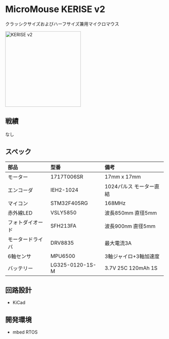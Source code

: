 # MicroMouse KERISE v2

クラッシクサイズおよびハーフサイズ兼用マイクロマウス

<img src="images/kerise-v2-1.jpg" alt="KERISE v2" width="240px"/>

## 戦績

なし

## スペック

| 部品             | 型番            | 備考                    |
| :--------------- | :-------------- | :---------------------- |
| モーター         | 1717T006SR      | 17mm x 17mm             |
| エンコーダ       | IEH2-1024       | 1024パルス モーター直結 |
| マイコン         | STM32F405RG     | 168MHz                  |
| 赤外線LED        | VSLY5850        | 波長850mm 直径5mm       |
| フォトダイオード | SFH213FA        | 波長900nm 直径5mm       |
| モータードライバ | DRV8835         | 最大電流3A              |
| 6軸センサ        | MPU6500         | 3軸ジャイロ+3軸加速度   |
| バッテリー       | LG325-0120-1S-M | 3.7V 25C 120mAh 1S      |

## 回路設計

- KiCad

## 開発環境

- mbed RTOS
